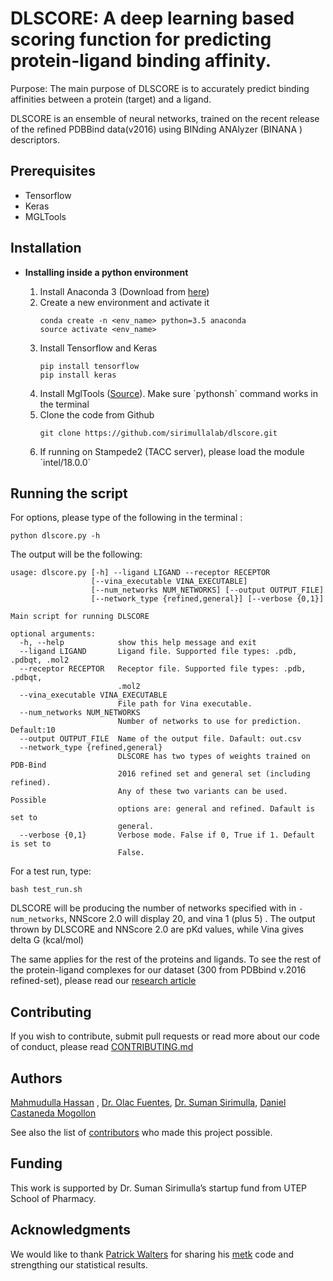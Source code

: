 # DLSCORE: A deep learning based scoring function for predicting protein-ligand binding affinity.

Purpose: The main purpose of DLSCORE is to accurately predict binding affinities between a protein (target) and a ligand. 

DLSCORE is an ensemble of neural networks, trained on the recent release of the refined PDBBind data(v2016) using BINding ANAlyzer (BINANA ) descriptors. 


## Prerequisites
- Tensorflow
- Keras
- MGLTools

## Installation
<ul>
 <li><b> Installing inside a python environment</b></li>
 <ol>
  <li> Install Anaconda 3 (Download from <a href="https://www.anaconda.com/download/#linux" target="_blank">here</a>) </li>
  <li> Create a new environment and activate it
    
    conda create -n <env_name> python=3.5 anaconda
    source activate <env_name>

  </li>  
  <li> Install Tensorflow and Keras

    pip install tensorflow
    pip install keras
    
  </li>
 
 <li> Install MglTools (<a target='_blank' href='http://mgltools.scripps.edu/downloads'>Source</a>). Make sure
    `pythonsh` command works in the terminal</li>
 <li> Clone the code from Github

   ```git clone https://github.com/sirimullalab/dlscore.git```
 
 </li>
 
 <li> If running on Stampede2 (TACC server), please load the module `intel/18.0.0` </li>
 </ol>

</ul>


## Running the script
For options, please type of the following in the terminal :

`
python dlscore.py -h
`

The output will be the following:

```
usage: dlscore.py [-h] --ligand LIGAND --receptor RECEPTOR
                  [--vina_executable VINA_EXECUTABLE]
                  [--num_networks NUM_NETWORKS] [--output OUTPUT_FILE]
                  [--network_type {refined,general}] [--verbose {0,1}]

Main script for running DLSCORE

optional arguments:
  -h, --help            show this help message and exit
  --ligand LIGAND       Ligand file. Supported file types: .pdb, .pdbqt, .mol2
  --receptor RECEPTOR   Receptor file. Supported file types: .pdb, .pdbqt,
                        .mol2
  --vina_executable VINA_EXECUTABLE
                        File path for Vina executable.
  --num_networks NUM_NETWORKS
                        Number of networks to use for prediction. Default:10
  --output OUTPUT_FILE  Name of the output file. Dafault: out.csv
  --network_type {refined,general}
                        DLSCORE has two types of weights trained on PDB-Bind
                        2016 refined set and general set (including refined).
                        Any of these two variants can be used. Possible
                        options are: general and refined. Dafault is set to
                        general.
  --verbose {0,1}       Verbose mode. False if 0, True if 1. Default is set to
                        False.
```

For a test run, type: 


`
bash test_run.sh
`

DLSCORE will be producing the number of networks specified with in `-num_networks`, NNScore 2.0 will display 20, and vina 1 (plus 5) . The output thrown by DLSCORE and NNScore 2.0 are pKd values, while Vina gives delta G (kcal/mol)

The same applies for the rest of the proteins and ligands. To see the rest of the protein-ligand complexes for our dataset (300 from PDBbind v.2016 refined-set), please read our [research article](https://doi.org/10.26434/chemrxiv.6159143.v1)



## Contributing

If you wish to contribute, submit pull requests or read more about our code of conduct, please read [CONTRIBUTING.md](https://github.com/sirimullalab/DLSCORE/blob/master/CONTRIBUTING.md)

## Authors

[Mahmudulla Hassan](https://github.com/hassanmohsin) , [Dr. Olac Fuentes](http://www.cs.utep.edu/ofuentes/), [Dr. Suman Sirimulla](http://expertise.utep.edu/profiles/ssirimulla), [Daniel Castaneda Mogollon]()

See also the list of [contributors](https://github.com/sirimullalab/DLSCORE/blob/master/contributors) who made this project possible.

## Funding
This work is supported by Dr. Suman Sirimulla’s startup fund from UTEP School of Pharmacy.

## Acknowledgments
We would like to thank [Patrick Walters](https://github.com/PatWalters) for sharing his [metk](https://github.com/PatWalters/metk) code and strengthing our statistical results.

